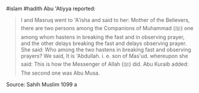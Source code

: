 #islam #hadith 
Abu 'Atiyya reported:

> I and Masruq went to 'A'isha and said to her: Mother of the Believers, there are two persons among the Companions of Muhammad (ﷺ) one among whom hastens in breaking the fast and in observing prayer, and the other delays breaking the fast and delays observing prayer. She said: Who among the two hastens in breaking fast and observing prayers? We said, It is 'Abdullah. i. e. son of Mas'ud. whereupon she said: This is how the Messenger of Allah (ﷺ) did. Abu Kuraib added: The second one was Abu Musa.

Source: Sahih Muslim 1099 a
